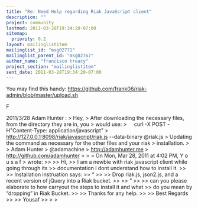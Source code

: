 ```yaml
---
title: "Re: Need Help regarding Riak JavaScript client"
description: ""
project: community
lastmod: 2011-03-28T19:34:20-07:00
sitemap:
  priority: 0.2
layout: mailinglistitem
mailinglist_id: "msg02771"
mailinglist_parent_id: "msg02767"
author_name: "francisco treacy"
project_section: "mailinglistitem"
sent_date: 2011-03-28T19:34:20-07:00
---
```



You may find this handy:
https://github.com/frank06/riak-admin/blob/master/upload.sh

F

2011/3/28 Adam Hunter :
&gt; Hey,
&gt; After downloading the necessary files, from the directory they are in, you
&gt; would use:
&gt;     curl -X POST -H"Content-Type: application/javascript"
&gt; http://127.0.0.1:8098/riak/javascript/riak.js --data-binary @riak.js
&gt; Updating the command as necessary for the other files and your riak
&gt; installation.
&gt;
&gt; Adam Hunter
&gt; @adamachine
&gt; http://adamhunter.me
&gt; http://github.com/adamhunter
&gt;
&gt;
&gt; On Mon, Mar 28, 2011 at 4:02 PM, Y o u s a f 
&gt; wrote:
&gt;&gt;
&gt;&gt; Hi,
&gt;&gt; I am a newbie with riak javascript client while going through its
&gt;&gt; documentation i dont understand how to install it.
&gt;&gt;
&gt;&gt; Installation instruation says:
&gt;&gt; “
&gt;&gt;
&gt;&gt; Drop riak.js, json2.js, and a recent version of jQuery into a Riak bucket.
&gt;&gt;
&gt;&gt; ”
&gt;&gt;
&gt;&gt; can you please elaborate to how carryout the steps to install it and what
&gt;&gt; do you mean by “dropping” in Riak Bucket.
&gt;&gt;
&gt;&gt; Thanks for any help.
&gt;&gt;
&gt;&gt; Best Regards
&gt;&gt;
&gt;&gt; Yousaf
&gt;&gt;
&gt;
&gt;
